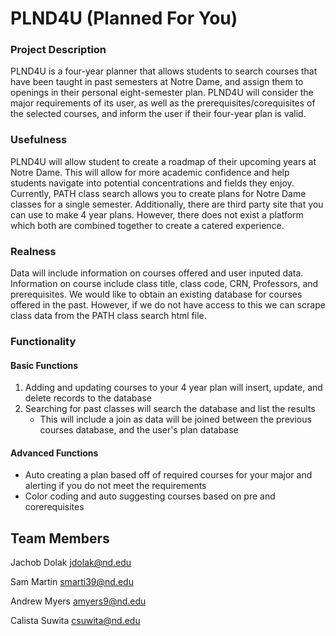 # PLND4U (Planned For You)

### Project Description

 PLND4U is a four-year planner that allows students to search courses that have been taught in past semesters at Notre Dame, and assign them to openings in their personal eight-semester plan. PLND4U will consider the major requirements of its user, as well as the prerequisites/corequisites of the selected courses, and inform the user if their four-year plan is valid.

### Usefulness

PLND4U will allow student to create a roadmap of their upcoming years at Notre Dame. This will allow for more academic confidence and help students navigate into potential concentrations and fields they enjoy. Currently, PATH class search allows you to create plans for Notre Dame classes for a single semester. Additionally, there are third party site that you can use to make 4 year plans. However, there does not exist a platform which both are combined together to create a catered experience.

### Realness

Data will include information on courses offered and user inputed data. Information on course include class title, class code, CRN, Professors, and prerequisites. We would like to obtain an existing database for courses offered in the past. However, if we do not have access to this we can scrape class data from the PATH class search html file.

### Functionality

#### Basic Functions

1. Adding and updating courses to your 4 year plan will insert, update, and delete records to the database 
2. Searching for past classes will search the database and list the results
   * This will include a join as data will be joined between the previous courses database, and the user's plan database

#### Advanced Functions

* Auto creating a plan based off of required courses for your major and alerting if you do not meet the requirements
* Color coding and auto suggesting courses based on pre and corerequisites



## Team Members

Jachob Dolak <jdolak@nd.edu>

Sam Martin <smarti39@nd.edu>

Andrew Myers <amyers9@nd.edu>

Calista Suwita <csuwita@nd.edu>